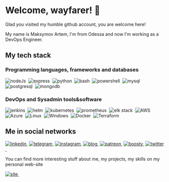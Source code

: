 # Welcome, wayfarer! 👋

Glad you visited my humble github account, you are welcome here!

My name is Maksymov Artem, I'm from Odessa and now I'm working as a DevOps Engineer.

## My tech stack

### Programming languages, frameworks and databases

<img alt="nodeJs" src="https://img.shields.io/badge/nodejs-339933?logo=Node.Js&logoColor=white&style=for-the-badge" />&nbsp;
<img alt="express" src="https://img.shields.io/badge/express-000000?logo=express&logoColor=white&style=for-the-badge" />&nbsp;
<img alt="python" src="https://img.shields.io/badge/python-3776AB?logo=python&logoColor=white&style=for-the-badge" />&nbsp;
<img alt="bash" src="https://img.shields.io/badge/bash-4EAA25?logo=gnu-bash&logoColor=white&style=for-the-badge" />&nbsp;
<img alt="powershell" src="https://img.shields.io/badge/powershell-5391FE?logo=powershell&logoColor=white&style=for-the-badge" />&nbsp;
<img alt="mysql" src="https://img.shields.io/badge/mysql-4479A1?logo=mysql&logoColor=white&style=for-the-badge" />&nbsp;
<img alt="postgresql" src="https://img.shields.io/badge/postgresql-4169E1?logo=postgresql&logoColor=white&style=for-the-badge" />&nbsp;
<img alt="mongodb" src="https://img.shields.io/badge/mongodb-47A248?logo=mongodb&logoColor=white&style=for-the-badge" />&nbsp;

### DevOps and Sysadmin tools&software

<img alt="jenkins" src="https://img.shields.io/badge/jenkins-D24939?logo=jenkins&logoColor=white&style=for-the-badge" />&nbsp;
<img alt="helm" src="https://img.shields.io/badge/helm-0F1689?logo=helm&logoColor=white&style=for-the-badge" />&nbsp;
<img alt="kubernetes" src="https://img.shields.io/badge/kubernetes-326CE5?logo=kubernetes&logoColor=white&style=for-the-badge" />&nbsp;
<img alt="prometheus" src="https://img.shields.io/badge/prometheus-E6522C?logo=prometheus&logoColor=white&style=for-the-badge" />&nbsp;
<img alt="elk stack" src="https://img.shields.io/badge/elk-005571?logo=elastic&logoColor=white&style=for-the-badge" />&nbsp;
<img alt="AWS" src="https://img.shields.io/badge/aws-232F3E?logo=amazon-aws&logoColor=white&style=for-the-badge" />&nbsp;
<img alt="Azure" src="https://img.shields.io/badge/azure-0078D4?logo=microsoft-azure&logoColor=white&style=for-the-badge" />&nbsp;
<img alt="Linux" src="https://img.shields.io/badge/linux-FCC624?logo=linux&logoColor=white&style=for-the-badge" />&nbsp;
<img alt="Windows" src="https://img.shields.io/badge/windows-0078D6?logo=windows&logoColor=white&style=for-the-badge" />&nbsp;
<img alt="Docker" src="https://img.shields.io/badge/docker-2496ED?logo=docker&logoColor=white&style=for-the-badge" />&nbsp;
<img alt="Terraform" src="https://img.shields.io/badge/terraform-7B42BC?logo=terraform&logoColor=white&style=for-the-badge" />&nbsp;

## Me in social networks

<a href="https://www.linkedin.com/in/artyom-maximov/"><img alt="linkedin" src="https://img.shields.io/badge/linkedin-0A66C2?logo=linkedin&logoColor=white&style=for-the-badge" />&nbsp;</a>
<a href="https://t.me/Artefall"><img alt="telegram" src="https://img.shields.io/badge/telegram-26A5E4?logo=telegram&logoColor=white&style=for-the-badge" />&nbsp;</a>
<a href="https://www.linkedin.com/in/artyom-maximov/"><img alt="instagram" src="https://img.shields.io/badge/instagram-E4405F?logo=instagram&logoColor=white&style=for-the-badge" />&nbsp;</a>
<a href="t.me/secretsupper"><img alt="blog" src="https://img.shields.io/badge/blog-000000?logo=telegraph&logoColor=white&style=for-the-badge" />&nbsp;</a>
<a href="https://www.patreon.com/artem_maksymov"><img alt="patreon" src="https://img.shields.io/badge/patreon-FF424D?logo=patreon&logoColor=white&style=for-the-badge" />&nbsp;</a>
<a href="https://boosty.to/artefall"><img alt="boosty" src="https://img.shields.io/badge/boosty-FF424D?logo=patreon&logoColor=white&style=for-the-badge" />&nbsp;</a>
<a href="https://twitter.com/MaksymovArtem"><img alt="twitter" src="https://img.shields.io/badge/twitter-1DA1F2?logo=patreon&logoColor=white&style=for-the-badge" />&nbsp;</a>



You can find more interesting stuff about me, my projects, my skills on my personal web-site

<a href="https://artefall.github.io"><img alt="site" src="https://img.shields.io/badge/site-222222?logo=github-pages&logoColor=white&style=for-the-badge" />&nbsp;</a>

